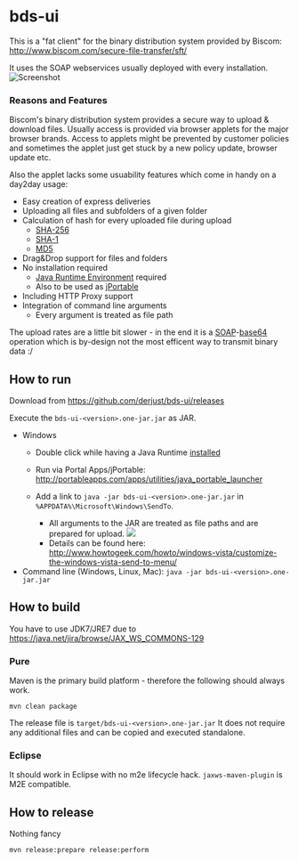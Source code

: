 bds-ui
======
This is a "fat client" for the binary distribution system provided by Biscom: http://www.biscom.com/secure-file-transfer/sft/

It uses the SOAP webservices usually deployed with every installation.
![Screenshot](https://raw.githubusercontent.com/derjust/bds-ui/master/doc/screenshot.png)

### Reasons and Features
Biscom's binary distribution system provides a secure way to upload & download files. Usually access is provided via browser applets for the major browser brands.
Access to applets might be prevented by customer policies and sometimes the applet just get stuck by a new policy update, browser update etc.

Also the applet lacks some usuability features which come in handy on a day2day usage:

* Easy creation of express deliveries
* Uploading all files and subfolders of a given folder 
* Calculation of hash for every uploaded file during upload
	* [SHA-256](http://en.wikipedia.org/wiki/Sha-256)
	* [SHA-1](http://en.wikipedia.org/wiki/Sha-1)
	* [MD5](http://en.wikipedia.org/wiki/MD5)
* Drag&Drop support for files and folders
* No installation required
	* [Java Runtime Environment](http://java.com/) required
	* Also to be used as [jPortable](http://portableapps.com/apps/utilities/java_portable_launcher)
* Including HTTP Proxy support
* Integration of command line arguments
	* Every argument is treated as file path

The upload rates are a little bit slower - in the end it is a [SOAP](http://en.wikipedia.org/wiki/SOAP)-[base64](http://en.wikipedia.org/wiki/Base64) operation which is by-design not the most efficent way to transmit binary data :/

## How to run
Download from https://github.com/derjust/bds-ui/releases 

Execute the `bds-ui-<version>.one-jar.jar` as JAR.

* Windows
	* Double click while having a Java Runtime [installed](http://www.java.com/en/download/help/index_installing.xml)

	* Run via Portal Apps/jPortable: http://portableapps.com/apps/utilities/java_portable_launcher

	* Add a link to `java -jar bds-ui-<version>.one-jar.jar` in `%APPDATA%\Microsoft\Windows\SendTo`. 
		* All arguments to the JAR are treated as file paths and are prepared for upload.
		![](https://raw.githubusercontent.com/derjust/bds-ui/master/doc/sendToScreenshot.png)
		* Details can be found here: http://www.howtogeek.com/howto/windows-vista/customize-the-windows-vista-send-to-menu/
* Command line (Windows, Linux, Mac): `java -jar bds-ui-<version>.one-jar.jar`

## How to build

You have to use JDK7/JRE7 due to https://java.net/jira/browse/JAX_WS_COMMONS-129

### Pure
Maven is the primary build platform - therefore the following should always work.
```
mvn clean package
```
The release file is `target/bds-ui-<version>.one-jar.jar`
It does not require any additional files and can be copied and executed standalone.
### Eclipse
It should work in Eclipse with no m2e lifecycle hack. `jaxws-maven-plugin` is M2E compatible. 

## How to release
Nothing fancy
```
mvn release:prepare release:perform
```
